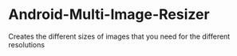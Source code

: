 # Android-Multi-Image-Resizer
Creates the different sizes of images that you need for the different resolutions
